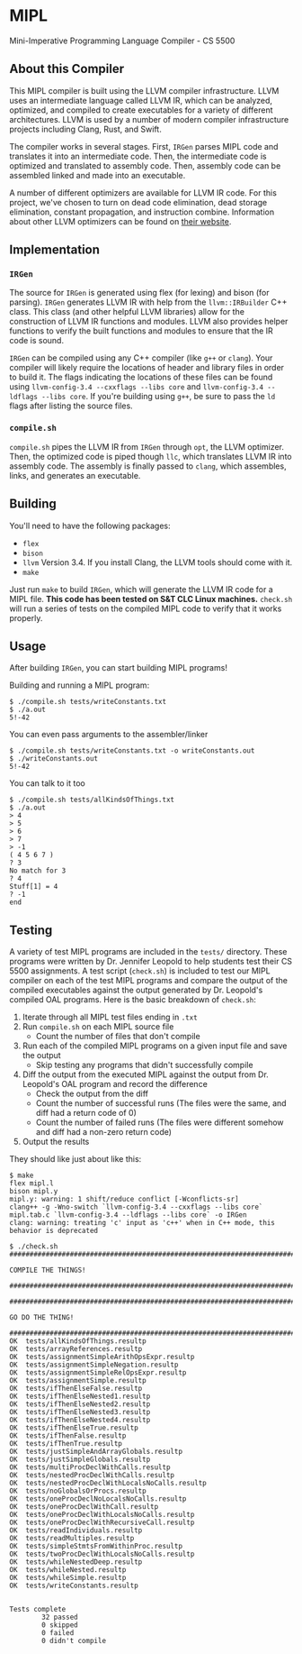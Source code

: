MIPL
====

Mini-Imperative Programming Language Compiler - CS 5500

About this Compiler
-------------------

This MIPL compiler is built using the LLVM compiler
infrastructure. LLVM uses an intermediate language called LLVM IR,
which can be analyzed, optimized, and compiled to create executables
for a variety of different architectures. LLVM is used by a number of
modern compiler infrastructure projects including Clang, Rust, and
Swift.

The compiler works in several stages. First, ``IRGen`` parses MIPL
code and translates it into an intermediate code. Then, the
intermediate code is optimized and translated to assembly code. Then,
assembly code can be assembled linked and made into an executable.

A number of different optimizers are available for LLVM IR code. For
this project, we've chosen to turn on dead code elimination, dead
storage elimination, constant propagation, and instruction
combine. Information about other LLVM optimizers can be found on
[their website](http://llvm.org/docs/Passes.html).


Implementation
--------------

### ``IRGen``

The source for ``IRGen`` is generated using flex (for lexing) and bison
(for parsing). ``IRGen`` generates LLVM IR with help from the
``llvm::IRBuilder`` C++ class. This class (and other helpful LLVM
libraries) allow for the construction of LLVM IR functions and
modules. LLVM also provides helper functions to verify the built
functions and modules to ensure that the IR code is sound.

``IRGen`` can be compiled using any C++ compiler (like ``g++`` or
``clang``). Your compiler will likely require the locations of header
and library files in order to build it. The flags indicating the
locations of these files can be found using ``llvm-config-3.4
--cxxflags --libs core`` and ``llvm-config-3.4 --ldflags --libs
core``. If you're building using ``g++``, be sure to pass the ``ld``
flags after listing the source files.

### ``compile.sh``

``compile.sh`` pipes the LLVM IR from ``IRGen`` through ``opt``, the
LLVM optimizer. Then, the optimized code is piped though ``llc``,
which translates LLVM IR into assembly code. The assembly is finally
passed to ``clang``, which assembles, links, and generates an
executable.


Building
--------

You'll need to have the following packages:

- ``flex``
- ``bison``
- ``llvm`` Version 3.4. If you install Clang, the LLVM tools should
  come with it.
- ``make``

Just run ``make`` to build ``IRGen``, which will generate the LLVM IR
code for a MIPL file. **This code has been tested on S&T CLC Linux
machines.** ``check.sh`` will run a series of tests on the compiled
MIPL code to verify that it works properly.


Usage
-----

After building ``IRGen``, you can start building MIPL programs!


Building and running a MIPL program:

```shell
$ ./compile.sh tests/writeConstants.txt
$ ./a.out
5!-42
```

You can even pass arguments to the assembler/linker

```shell
$ ./compile.sh tests/writeConstants.txt -o writeConstants.out
$ ./writeConstants.out
5!-42
```

You can talk to it too

```shell
$ ./compile.sh tests/allKindsOfThings.txt
$ ./a.out
> 4
> 5
> 6
> 7
> -1
( 4 5 6 7 )
? 3
No match for 3
? 4
Stuff[1] = 4
? -1
end
```


Testing
-------

A variety of test MIPL programs are included in the ``tests/``
directory. These programs were written by Dr. Jennifer Leopold to help
students test their CS 5500 assignments. A test script (``check.sh``)
is included to test our MIPL compiler on each of the test MIPL
programs and compare the output of the compiled executables against
the output generated by Dr. Leopold's compiled OAL programs. Here is
the basic breakdown of ``check.sh``:

1. Iterate through all MIPL test files ending in ``.txt``
2. Run ``compile.sh`` on each MIPL source file
   - Count the number of files that don't compile
3. Run each of the compiled MIPL programs on a given input file and
   save the output
   - Skip testing any programs that didn't successfully compile
4. Diff the output from the executed MIPL against the output from
   Dr. Leopold's OAL program and record the difference
   - Check the output from the diff
   - Count the number of successful runs (The files were the same,
     and diff had a return code of 0)
   - Count the number of failed runs (The files were different somehow
     and diff had a non-zero return code)
5. Output the results

They should like just about like this:

```
$ make
flex mipl.l
bison mipl.y
mipl.y: warning: 1 shift/reduce conflict [-Wconflicts-sr]
clang++ -g -Wno-switch `llvm-config-3.4 --cxxflags --libs core` mipl.tab.c `llvm-config-3.4 --ldflags --libs core` -o IRGen
clang: warning: treating 'c' input as 'c++' when in C++ mode, this behavior is deprecated

$ ./check.sh
##############################################################################

COMPILE THE THINGS!

##############################################################################

##############################################################################

GO DO THE THING!

##############################################################################
OK	tests/allKindsOfThings.resultp
OK	tests/arrayReferences.resultp
OK	tests/assignmentSimpleArithOpsExpr.resultp
OK	tests/assignmentSimpleNegation.resultp
OK	tests/assignmentSimpleRelOpsExpr.resultp
OK	tests/assignmentSimple.resultp
OK	tests/ifThenElseFalse.resultp
OK	tests/ifThenElseNested1.resultp
OK	tests/ifThenElseNested2.resultp
OK	tests/ifThenElseNested3.resultp
OK	tests/ifThenElseNested4.resultp
OK	tests/ifThenElseTrue.resultp
OK	tests/ifThenFalse.resultp
OK	tests/ifThenTrue.resultp
OK	tests/justSimpleAndArrayGlobals.resultp
OK	tests/justSimpleGlobals.resultp
OK	tests/multiProcDeclWithCalls.resultp
OK	tests/nestedProcDeclWithCalls.resultp
OK	tests/nestedProcDeclWithLocalsNoCalls.resultp
OK	tests/noGlobalsOrProcs.resultp
OK	tests/oneProcDeclNoLocalsNoCalls.resultp
OK	tests/oneProcDeclWithCall.resultp
OK	tests/oneProcDeclWithLocalsNoCalls.resultp
OK	tests/oneProcDeclWithRecursiveCall.resultp
OK	tests/readIndividuals.resultp
OK	tests/readMultiples.resultp
OK	tests/simpleStmtsFromWithinProc.resultp
OK	tests/twoProcDeclWithLocalsNoCalls.resultp
OK	tests/whileNestedDeep.resultp
OK	tests/whileNested.resultp
OK	tests/whileSimple.resultp
OK	tests/writeConstants.resultp


Tests complete
        32 passed
        0 skipped
        0 failed
        0 didn't compile

```


<!-- LocalWords: LLVM MIPL executables IRGen optimizers -->
